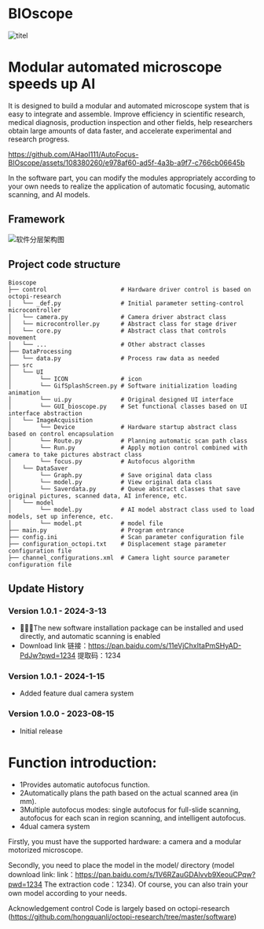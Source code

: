 # BIOscope
![titel](https://github.com/AHaoI111/AutoFocus-BIOscope/assets/108380260/92a20afe-fb91-4a0d-a9fc-f5793b6586da)

# Modular automated microscope speeds up AI

It is designed to build a modular and automated microscope system that is easy to integrate and assemble. Improve efficiency in scientific research, medical diagnosis, production inspection and other fields, help researchers obtain large amounts of data faster, and accelerate experimental and research progress.

https://github.com/AHaoI111/AutoFocus-BIOscope/assets/108380260/e978af60-ad5f-4a3b-a9f7-c766cb06645b


In the software part, you can modify the modules appropriately according to your own needs to realize the application of automatic focusing, automatic scanning, and AI models.

## Framework
![软件分层架构图](https://github.com/user-attachments/assets/1ba30ee2-fb81-40a6-ac0d-ae4441ef52e7)



## Project code structure

```
Bioscope
├── control                     # Hardware driver control is based on octopi-research
│   └── _def.py                 # Initial parameter setting-control microcontroller
│   └── camera.py               # Camera driver abstract class
│   └── microcontroller.py      # Abstract class for stage driver
│   └── core.py                 # Abstract class that controls movement
│   └── ...                     # Other abstract classes
├── DataProcessing 
│   └── data.py                 # Process raw data as needed
├── src 
│   └── UI
│        └── ICON               # icon
│        └── GifSplashScreen.py # Software initialization loading animation           
│        └── ui.py              # Original designed UI interface
│        └── GUI_bioscope.py    # Set functional classes based on UI interface abstraction
│   └── ImageAcquisition
│        └── Device             # Hardware startup abstract class based on control encapsulation
│        └── Route.py           # Planning automatic scan path class                  
│        └── Run.py             # Apply motion control combined with camera to take pictures abstract class
│        └── focus.py           # Autofocus algorithm
│   └── DataSaver
│        └── Graph.py           # Save original data class                
│        └── model.py           # View original data class
│        └── Saverdata.py       # Queue abstract classes that save original pictures, scanned data, AI inference, etc.
│   └── model
│        └── model.py           # AI model abstract class used to load models, set up inference, etc.                   
│        └── model.pt           # model file
├── main.py                     # Program entrance
├── config.ini                  # Scan parameter configuration file
├── configuration_octopi.txt    # Displacement stage parameter configuration file
├── channel_configurations.xml  # Camera light source parameter configuration file
```


## Update History

### Version 1.0.1 - 2024-3-13
- 🚀🚀🚀The new software installation package can be installed and used directly, and automatic scanning is enabled
- Download link 链接：https://pan.baidu.com/s/11eVjChxItaPmSHyAD-PdJw?pwd=1234 
提取码：1234

### Version 1.0.1 - 2024-1-15
- Added feature dual camera system

### Version 1.0.0 - 2023-08-15
- Initial release


# Function introduction:

- 1Provides automatic autofocus function.
- 2Automatically plans the path based on the actual scanned area (in mm).
- 3Multiple autofocus modes: single autofocus for full-slide scanning, autofocus for each scan in region scanning, and intelligent autofocus.
- 4dual camera system


Firstly, you must have the supported hardware: a camera and a modular motorized microscope. 

Secondly, you need to place the model in the model/ directory (model download link: link：https://pan.baidu.com/s/1V6RZauGDAlvvb9XeouCPqw?pwd=1234 
The extraction code：1234). 
Of course, you can also train your own model according to your needs.


Acknowledgement
control Code is largely based on octopi-research (https://github.com/hongquanli/octopi-research/tree/master/software)
